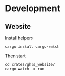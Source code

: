 # Development

## Website

Install helpers

```
cargo install cargo-watch
```

Then start

```
cd crates/ghss_website/
cargo watch -x run
```
